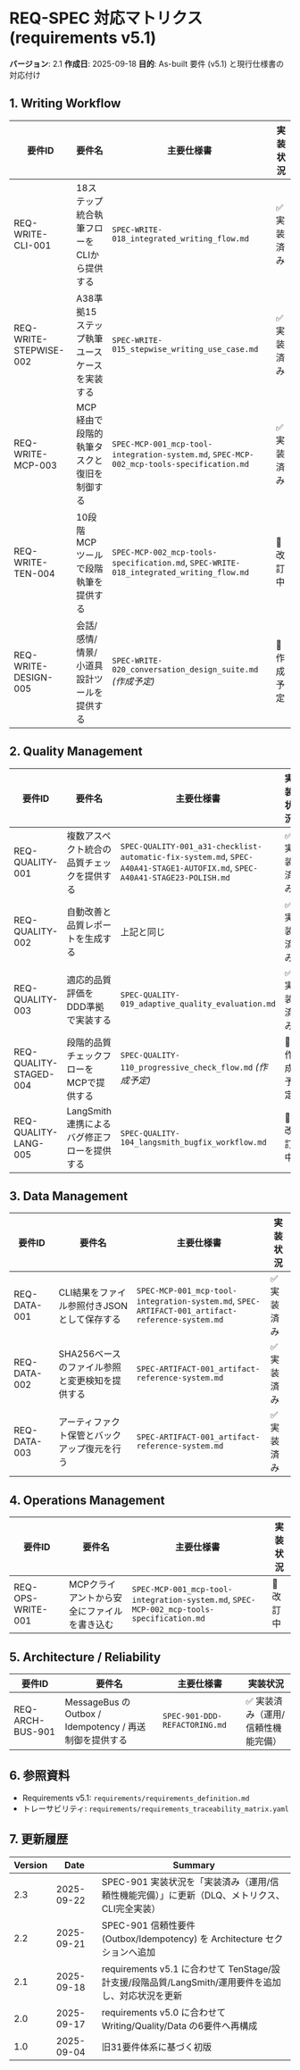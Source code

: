 # REQ-SPEC 対応マトリクス (requirements v5.1)
**バージョン**: 2.1
**作成日**: 2025-09-18
**目的**: As-built 要件 (v5.1) と現行仕様書の対応付け

## 1. Writing Workflow

| 要件ID | 要件名 | 主要仕様書 | 実装状況 |
| --- | --- | --- | --- |
| REQ-WRITE-CLI-001 | 18ステップ統合執筆フローをCLIから提供する | `SPEC-WRITE-018_integrated_writing_flow.md` | ✅ 実装済み |
| REQ-WRITE-STEPWISE-002 | A38準拠15ステップ執筆ユースケースを実装する | `SPEC-WRITE-015_stepwise_writing_use_case.md` | ✅ 実装済み |
| REQ-WRITE-MCP-003 | MCP経由で段階的執筆タスクと復旧を制御する | `SPEC-MCP-001_mcp-tool-integration-system.md`, `SPEC-MCP-002_mcp-tools-specification.md` | ✅ 実装済み |
| REQ-WRITE-TEN-004 | 10段階MCPツールで段階執筆を提供する | `SPEC-MCP-002_mcp-tools-specification.md`, `SPEC-WRITE-018_integrated_writing_flow.md` | 🔄 改訂中 |
| REQ-WRITE-DESIGN-005 | 会話/感情/情景/小道具設計ツールを提供する | `SPEC-WRITE-020_conversation_design_suite.md` *(作成予定)* | 📝 作成予定 |

## 2. Quality Management

| 要件ID | 要件名 | 主要仕様書 | 実装状況 |
| --- | --- | --- | --- |
| REQ-QUALITY-001 | 複数アスペクト統合の品質チェックを提供する | `SPEC-QUALITY-001_a31-checklist-automatic-fix-system.md`, `SPEC-A40A41-STAGE1-AUTOFIX.md`, `SPEC-A40A41-STAGE23-POLISH.md` | ✅ 実装済み |
| REQ-QUALITY-002 | 自動改善と品質レポートを生成する | 上記と同じ | ✅ 実装済み |
| REQ-QUALITY-003 | 適応的品質評価をDDD準拠で実装する | `SPEC-QUALITY-019_adaptive_quality_evaluation.md` | ✅ 実装済み |
| REQ-QUALITY-STAGED-004 | 段階的品質チェックフローをMCPで提供する | `SPEC-QUALITY-110_progressive_check_flow.md` *(作成予定)* | 📝 作成予定 |
| REQ-QUALITY-LANG-005 | LangSmith連携によるバグ修正フローを提供する | `SPEC-QUALITY-104_langsmith_bugfix_workflow.md` | 🔄 改訂中 |

## 3. Data Management

| 要件ID | 要件名 | 主要仕様書 | 実装状況 |
| --- | --- | --- | --- |
| REQ-DATA-001 | CLI結果をファイル参照付きJSONとして保存する | `SPEC-MCP-001_mcp-tool-integration-system.md`, `SPEC-ARTIFACT-001_artifact-reference-system.md` | ✅ 実装済み |
| REQ-DATA-002 | SHA256ベースのファイル参照と変更検知を提供する | `SPEC-ARTIFACT-001_artifact-reference-system.md` | ✅ 実装済み |
| REQ-DATA-003 | アーティファクト保管とバックアップ復元を行う | `SPEC-ARTIFACT-001_artifact-reference-system.md` | ✅ 実装済み |

## 4. Operations Management

| 要件ID | 要件名 | 主要仕様書 | 実装状況 |
| --- | --- | --- | --- |
| REQ-OPS-WRITE-001 | MCPクライアントから安全にファイルを書き込む | `SPEC-MCP-001_mcp-tool-integration-system.md`, `SPEC-MCP-002_mcp-tools-specification.md` | 🔄 改訂中 |

## 5. Architecture / Reliability

| 要件ID | 要件名 | 主要仕様書 | 実装状況 |
| --- | --- | --- | --- |
| REQ-ARCH-BUS-901 | MessageBus の Outbox / Idempotency / 再送制御を提供する | `SPEC-901-DDD-REFACTORING.md` | ✅ 実装済み（運用/信頼性機能完備） |

## 6. 参照資料
- Requirements v5.1: `requirements/requirements_definition.md`
- トレーサビリティ: `requirements/requirements_traceability_matrix.yaml`

## 7. 更新履歴
| Version | Date | Summary |
| --- | --- | --- |
| 2.3 | 2025-09-22 | SPEC-901 実装状況を「実装済み（運用/信頼性機能完備）」に更新（DLQ、メトリクス、CLI完全実装） |
| 2.2 | 2025-09-21 | SPEC-901 信頼性要件 (Outbox/Idempotency) を Architecture セクションへ追加 |
| 2.1 | 2025-09-18 | requirements v5.1 に合わせて TenStage/設計支援/段階品質/LangSmith/運用要件を追加し、対応状況を更新 |
| 2.0 | 2025-09-17 | requirements v5.0 に合わせて Writing/Quality/Data の6要件へ再構成 |
| 1.0 | 2025-09-04 | 旧31要件体系に基づく初版 |

